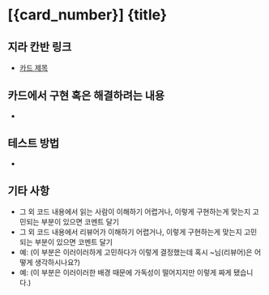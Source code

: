# [{card_number}] {title}

## 지라 칸반 링크
- [카드 제목](url주소)
  ​
## 카드에서 구현 혹은 해결하려는 내용
- ​

## 테스트 방법
-

## 기타 사항
- 그 외 코드 내용에서 읽는 사람이 이해하기 어렵거나, 이렇게 구현하는게 맞는지 고민되는 부분이 있으면 코멘트 달기
- 그 외 코드 내용에서 리뷰어가 이해하기 어렵거나, 이렇게 구현하는게 맞는지 고민되는 부분이 있으면 코멘트 달기
- 예: (이 부분은 이러이러하게 고민하다가 이렇게 결정했는데 혹시 ~님(리뷰어)은 어떻게 생각하시나요?)
- 예: (이 부분은 이러이러한 배경 때문에 가독성이 떨어지지만 이렇게 짜게 됐습니다.)
